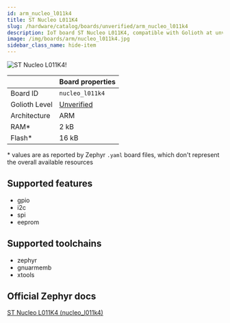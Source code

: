 ```yaml
---
id: arm_nucleo_l011k4
title: ST Nucleo L011K4
slug: /hardware/catalog/boards/unverified/arm_nucleo_l011k4
description: IoT board ST Nucleo L011K4, compatible with Golioth at unverified level.
image: /img/boards/arm/nucleo_l011k4.jpg
sidebar_class_name: hide-item
---
```


[//]: # (This is an auto-generated file, do not edit! Changes to it will be lost upon re-generation)

![ST Nucleo L011K4!](/img/boards/arm/nucleo_l011k4.jpg "ST Nucleo L011K4")

|                | Board properties     |
| -------------  | -------------------- |
| Board ID       | `nucleo_l011k4` |
| Golioth Level  | [Unverified](/hardware#unverified-boards) |
| Architecture   | ARM |
| RAM*           | 2 kB |
| Flash*         | 16 kB |

\* values are as reported by Zephyr `.yaml` board files, which don't represent the overall available resources



## Supported features

* gpio
* i2c
* spi
* eeprom

## Supported toolchains

* zephyr
* gnuarmemb
* xtools

## Official Zephyr docs

[ST Nucleo L011K4 (nucleo_l011k4)](https://docs.zephyrproject.org/latest/boards/arm/nucleo_l011k4/doc/index.html)
